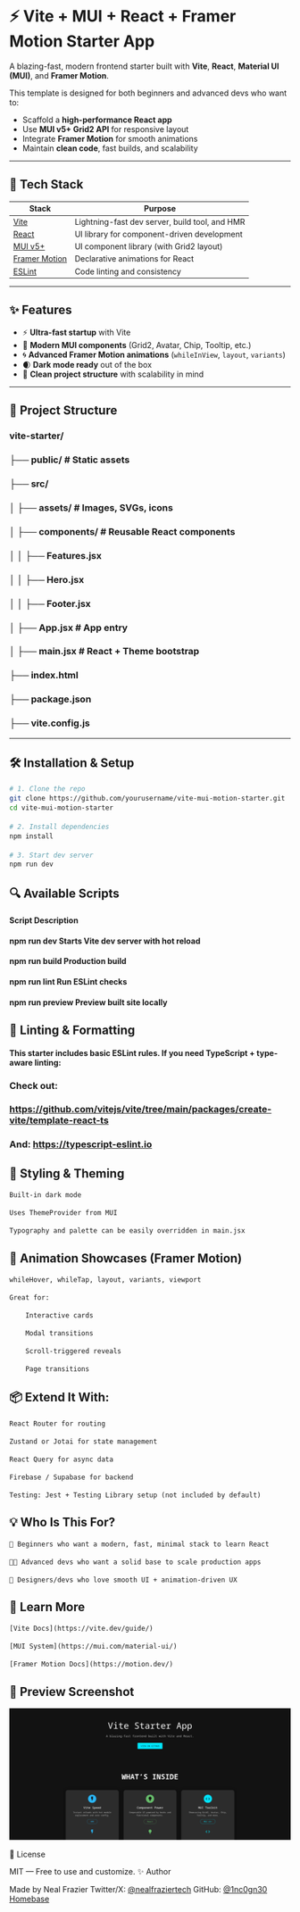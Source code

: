 # ⚡ Vite + MUI + React + Framer Motion Starter App

A blazing-fast, modern frontend starter built with **Vite**, **React**, **Material UI (MUI)**, and **Framer Motion**.

This template is designed for both beginners and advanced devs who want to:

- Scaffold a **high-performance React app**
- Use **MUI v5+ Grid2 API** for responsive layout
- Integrate **Framer Motion** for smooth animations
- Maintain **clean code**, fast builds, and scalability

---

## 🚀 Tech Stack

| Stack            | Purpose                                       |
|------------------|-----------------------------------------------|
| [Vite](https://vitejs.dev)        | Lightning-fast dev server, build tool, and HMR |
| [React](https://reactjs.org)      | UI library for component-driven development     |
| [MUI v5+](https://mui.com/)       | UI component library (with Grid2 layout)        |
| [Framer Motion](https://www.framer.com/motion/) | Declarative animations for React       |
| [ESLint](https://eslint.org/)     | Code linting and consistency                   |

---

## ✨ Features

- ⚡ **Ultra-fast startup** with Vite
- 💎 **Modern MUI components** (Grid2, Avatar, Chip, Tooltip, etc.)
- 🌀 **Advanced Framer Motion animations** (`whileInView`, `layout`, `variants`)
- 🌒 **Dark mode ready** out of the box
- 💼 **Clean project structure** with scalability in mind

---

## 📁 Project Structure

### vite-starter/
### ├── public/ # Static assets
### ├── src/
### │ ├── assets/ # Images, SVGs, icons
### │ ├── components/ # Reusable React components
### │ │ ├── Features.jsx
### │ │ ├── Hero.jsx
### │ │ ├── Footer.jsx
### │ ├── App.jsx # App entry
### │ ├── main.jsx # React + Theme bootstrap
### ├── index.html
### ├── package.json
### ├── vite.config.js


---

## 🛠️ Installation & Setup

```bash
# 1. Clone the repo
git clone https://github.com/yourusername/vite-mui-motion-starter.git
cd vite-mui-motion-starter

# 2. Install dependencies
npm install

# 3. Start dev server
npm run dev
```

## 🔍 Available Scripts
#### Script	Description
#### npm run dev	Starts Vite dev server with hot reload
#### npm run build	Production build
#### npm run lint	Run ESLint checks
#### npm run preview	Preview built site locally
## 🧰 Linting & Formatting

#### This starter includes basic ESLint rules. If you need TypeScript + type-aware linting:

### Check out:
###    https://github.com/vitejs/vite/tree/main/packages/create-vite/template-react-ts
###    And: https://typescript-eslint.io

## 🎨 Styling & Theming

    Built-in dark mode

    Uses ThemeProvider from MUI

    Typography and palette can be easily overridden in main.jsx

## 🧪 Animation Showcases (Framer Motion)

    whileHover, whileTap, layout, variants, viewport

    Great for:

        Interactive cards

        Modal transitions

        Scroll-triggered reveals

        Page transitions

## 📦 Extend It With:

    React Router for routing

    Zustand or Jotai for state management

    React Query for async data

    Firebase / Supabase for backend

    Testing: Jest + Testing Library setup (not included by default)

## 💡 Who Is This For?

    🔰 Beginners who want a modern, fast, minimal stack to learn React

    🧑‍💻 Advanced devs who want a solid base to scale production apps

    🎨 Designers/devs who love smooth UI + animation-driven UX

## 🧠 Learn More

    [Vite Docs](https://vite.dev/guide/)

    [MUI System](https://mui.com/material-ui/)

    [Framer Motion Docs](https://motion.dev/)

## 📸 Preview Screenshot

![App Screenshot](/public/Vite-Starter-App-Github-Screenshot-README.png "Click to enlarge")

📄 License

MIT — Free to use and customize.
✨ Author

Made by Neal Frazier
Twitter/X: [@nealfraziertech](https://x.com/nealfraziertech)
GitHub: [@1nc0gn30](https://github.com/1nc0gn30)
[Homebase](https://www.nealfrazier.tech)